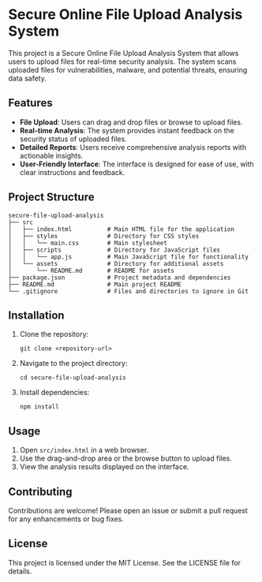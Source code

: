 # Secure Online File Upload Analysis System

This project is a Secure Online File Upload Analysis System that allows users to upload files for real-time security analysis. The system scans uploaded files for vulnerabilities, malware, and potential threats, ensuring data safety.

## Features

- **File Upload**: Users can drag and drop files or browse to upload files.
- **Real-time Analysis**: The system provides instant feedback on the security status of uploaded files.
- **Detailed Reports**: Users receive comprehensive analysis reports with actionable insights.
- **User-Friendly Interface**: The interface is designed for ease of use, with clear instructions and feedback.

## Project Structure

```
secure-file-upload-analysis
├── src
│   ├── index.html          # Main HTML file for the application
│   ├── styles              # Directory for CSS styles
│   │   └── main.css        # Main stylesheet
│   ├── scripts             # Directory for JavaScript files
│   │   └── app.js          # Main JavaScript file for functionality
│   └── assets              # Directory for additional assets
│       └── README.md       # README for assets
├── package.json            # Project metadata and dependencies
├── README.md               # Main project README
└── .gitignore              # Files and directories to ignore in Git
```

## Installation

1. Clone the repository:
   ```
   git clone <repository-url>
   ```
2. Navigate to the project directory:
   ```
   cd secure-file-upload-analysis
   ```
3. Install dependencies:
   ```
   npm install
   ```

## Usage

1. Open `src/index.html` in a web browser.
2. Use the drag-and-drop area or the browse button to upload files.
3. View the analysis results displayed on the interface.

## Contributing

Contributions are welcome! Please open an issue or submit a pull request for any enhancements or bug fixes.

## License

This project is licensed under the MIT License. See the LICENSE file for details.